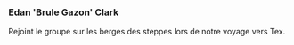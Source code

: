 ### Edan 'Brule Gazon' Clark
Rejoint le groupe sur les berges des steppes lors de notre voyage vers Tex.